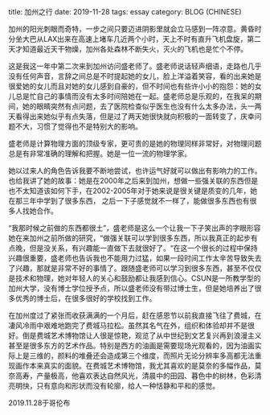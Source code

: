 title: 加州之行
date: 2019-11-28
tags: essay
category: BLOG (CHINESE)

加州的阳光刺眼而奇特，一步之间只要迈进阴影里就会立马感到一阵凉意。黄昏时分坐大巴从LAX出来在高速上堵车几近两个小时，天上不时有直升飞机盘旋，第二天才知道最近天干物燥，加州各处森林不断失火，灭火的飞机也是忙个不停。

这是我这一年中第二次来到加州访问盛老师了。盛老师说话轻声细语，走路也几乎没有任何声音，言辞之间总是不时提起她的女儿，脸上洋溢着笑容，看的出来她是很爱她的女儿而且对她的女儿感到自豪的，但不时间也有些许小小的抱怨：她的女儿总是忙自己的事情而没有太多时间陪她在一起。盛老师总是乐观的，在我呆的期间，她的眼睛突然有点问题，去了医院检查似乎医生也没有什么太多办法，头一两天看得出来她似乎有点失落，但是过了两天她很快就向积极的一面转变了，庆幸问题不大，习惯了觉得也不是特别大的影响。

盛老师是计算物理方面的顶级专家，更可贵的是她的物理同样非常好，对物理问题总是有非常准确的理解和把握。她是一位一流的物理学家。

她以过来人的角色告诉我要不断地尝试，也许运气好就可以做出有影响力的工作。也给我讲了她的故事：她是在2000年之后来到加州，想做一些强关联的东西但是也不太知道该如何下手，在2002-2005年对于她来说是很关键是质变的几年，她在那三年中学到了很多东西， 之后一下子感觉就不一样了，能做很多东西也有很多人找她合作。

“我那时候之前做的东西都很土”，盛老师是这么一个让我一下子笑出声的字眼形容她在来加州之前所做的研究，“做强关联可以学到很多东西，所以我真正的起步有点晚，但是没关系，有兴趣能一直做下去就很好了。“在这一个很长的过程中保持兴趣很重要，盛老师也告诉我也不能用力过猛，如果一段时间工作太辛苦导致失去了兴趣，那就是非常不好的事情了。跟随盛老师可以学习到很多东西，甚至不仅仅是技术和物理，她对年轻人的关心和鼓励都让我感到信心。CSUN是一所教学型的加州大学，没有博士学位授予点，所以盛老师没有带过博士生，但是她培养出了很多优秀的博士后，在很多很好的学校找到工作。

在加州度过了紧张而收获满满的一个月后，赶在感恩节以前我直接飞往了费城，在凄风冷雨中艰难地跑完了费城马拉松。虽然其名气在外，组织和体验却并不是很好。倒是费城艺术博物馆让人很是惊艳，观览了从中世纪到文艺复兴再到浪漫主义甚至是很多东方的艺术作品。特别是西方的油画是需要现场光观看的，因为油画实际上是三维的，颜料的堆叠还会造成第三个维度，而照片无论分辨率多高都无法重现画作本来真实的面貌。在费城艺术博物馆，我尤其喜欢的是莫奈的多幅作品，莫奈高寿，产量极高，他喜欢表达自然风光，清晨中的田园、暮色中的树林，色彩清亮明快，只有意向和形状而没有轮廓，给人一种恬静和平和的感觉。

2019.11.28于哥伦布
